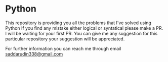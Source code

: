 # Python
This repository is providing you all the problems that I've solved using Python
If you find any mistake either logical or syntatical please make a PR. 
I will be waiting for your first PR. You can give me any suggestion for this 
particular repository your suggestion will be appreciated.

For further information you can reach me through email
saddarudin338@gmail.com
